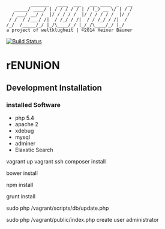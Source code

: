 ```
         _______   ____  ___   ___ ____  _   __
   _____/ ____/ | / / / / / | / (_) __ \/ | / /
  / ___/ __/ /  |/ / / / /  |/ / / / / /  |/ / 
 / /  / /___/ /|  / /_/ / /|  / / /_/ / /|  /  
/_/  /_____/_/ |_/\____/_/ |_/_/\____/_/ |_/   
a project of weltklugheit | ©2014 Heiner Bäumer
```

[![Build Status](https://travis-ci.org/weltklugheit/reunion.svg?branch=master)](https://travis-ci.org/weltklugheit/reunion)

# rENUNiON

## Development Installation

### installed Software

- php 5.4
- apache 2
- xdebug
- mysql
- adminer
- Elaxstic Search


vagrant up
vagrant ssh
composer install

bower install

npm install

grunt install


sudo php /vagrant/scripts/db/update.php

sudo php /vagrant/public/index.php create user administrator <email>
